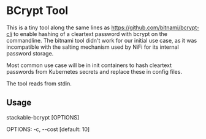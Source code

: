# BCrypt Tool

This is a tiny tool along the same lines as https://github.com/bitnami/bcrypt-cli to enable hashing of a cleartext password with bcrypt on the commandline. The bitnami tool didn't work for our initial use case, as it was incompatible with the salting mechanism used by NiFi for its internal password storage.

Most common use case will be in init containers to hash cleartext passwords from Kubernetes secrets and replace these in config files.

The tool reads from stdin.

## Usage

stackable-bcrypt [OPTIONS] 

OPTIONS:
-c, --cost <COST>
[default: 10]
